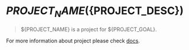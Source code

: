 # ${PROJECT_NAME} (${PROJECT_DESC})

> ${PROJECT_NAME} is a project for ${PROJECT_GOAL}.

For more information about project please check [docs](docs/docs/START.md).